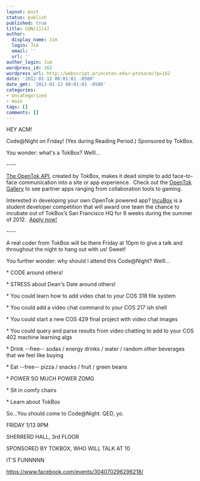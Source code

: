 ```yaml
---
layout: post
status: publish
published: true
title: C@N[1][4]
author:
  display_name: Jim
  login: Jim
  email: ''
  url: ''
author_login: Jim
wordpress_id: 162
wordpress_url: http://webscript.princeton.edu/~ptonacm/?p=162
date: '2012-01-12 08:01:01 -0500'
date_gmt: '2012-01-12 08:01:01 -0500'
categories:
- Uncategorized
- main
tags: []
comments: []
---
```

<p>HEY ACM!</p>
<p>Code@Night on Friday! (Yes during Reading Period.) Sponsored by TokBox.</p>
<p>You wonder: what's a TokBox? Welll...</p>
<p>----</p>
<p><a href="http://www.tokbox.com/opentok/api" target="_blank">The OpenTok API</a>, created by TokBox, makes it dead simple to add face-to-face communication into a site or app experience.  Check out the <a href="http://www.tokbox.com/opentok/api/gallery" target="_blank">OpenTok Gallery</a> to see partner apps ranging from collaboration tools to gaming.</p>
<p>Interested in developing your own OpenTok powered app? <a href="http://www.tokbox.com/incubox" target="_blank">IncuBox</a> is a student developer competition that will award one team the chance to incubate out of TokBox’s San Francisco HQ for 8 weeks during the summer of 2012.  <a href="http://www.tokbox.com/incubox" target="_blank">Apply now!</a></p>
<p>----</p>
<p>A real coder from TokBox will be there Friday at 10pm to give a talk and throughout the night to hang out with us! Sweet!</p>
<p>You further wonder: why should I attend this Code@Night? Welll...</p>
<p>* CODE around others!</p>
<p>* STRESS about Dean's Date around others!</p>
<p>* You could learn how to add video chat to your COS 318 file system</p>
<p>* You could add a video chat command to your COS 217 ish shell</p>
<p>* You could start a new COS 429 final project with video chat images</p>
<p>* You could query and parse results from video chatting to add to your COS 402 machine learning algs</p>
<p>* Drink --free-- sodas / energy drinks / water / random other beverages that we feel like buying</p>
<p>* Eat --free-- pizza / snacks / fruit / green beans</p>
<p>* POWER SO MUCH POWER ZOMG</p>
<p>* Sit in comfy chairs</p>
<p>* Learn about TokBox</p>
<p>So...You should come to Code@Night. QED, yo.</p>
<p>FRIDAY 1/13 9PM</p>
<p>SHERRERD HALL, 3rd FLOOR</p>
<p>SPONSORED BY TOKBOX, WHO WILL TALK AT 10</p>
<p>IT'S FUNNNNN</p>
<p><a href="https://www.facebook.com/events/304070296296218/" target="_blank">https://www.facebook.com/events/304070296296218/</a></p>
